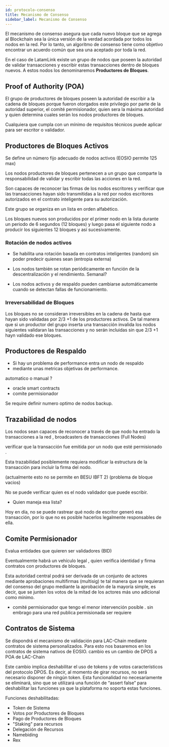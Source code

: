 ```yaml
---
id: protocolo-consenso
title: Mecanismo de Consenso
sidebar_label: Mecanismo de Consenso
---
```


El mecanismo de consenso asegura que cada nuevo bloque que se agrega al Blockchain sea la única versión de la verdad acordada por todos los nodos en la red. Por lo tanto, un algoritmo de consenso tiene como objetivo encontrar un acuerdo común que sea una aceptado por toda la red.

En el caso de LatamLink existe un grupo de nodos que poseen la autoridad de validar transacciones y escribir estas transacciones dentro de bloques nuevos. A estos nodos los denominaremos **Productores de Bloques**. 

## Proof of Authority (POA)

El grupo de productores de bloques poseen la autoridad de escribir a la cadena de bloques porque fueron otorgados este privilegio por parte de la  autoridad superior, el comité permisionador, quien sera la máxima autoridad y quien determina cuales serán los nodos productores de bloques. 

Cualquiera que cumpla con un mínimo de requisitos técnicos puede aplicar para ser escritor o validador.

## Productores de Bloques Activos

Se define un número fijo adecuado de nodos activos (EOSIO permite 125 max)

Los nodos productores de bloques pertenecen a un grupo que comparte la responsabilidad de validar y escribir todas las acciones en la red.

Son capaces de reconocer las firmas de los nodos escritores y verificar que las transacciones hayan sido transmitidas a la red por nodos escritores autorizados en el contrato inteligente para su autorización. 

Este grupo se organiza en un lista en orden alfabético.

Los bloques nuevos son producidos por el primer nodo  en la lista durante un periodo de 6 segundos (12 bloques) y luego pasa el siguiente nodo a producir los siguientes 12 bloques y así sucesivamente. 

### Rotación de nodos activos

- Se habilita una rotación basada en contratos inteligentes (random) sin poder predecir quienes sean (entropia externa)

- Los nodos también se rotan periódicamente en función de la descentralización y el rendimiento. Semanal?

- Los nodos activos y de respaldo pueden cambiarse automáticamente cuando se detectan fallas de funcionamiento.


### Irreversabilidad de Bloques

Los bloques no se consideran irreversibles en la cadena de hasta que hayan sido validadas por 2/3 +1 de los productores activos. De tal manera que si un productor del grupo inserta una transacción invalida los nodos siguientes validaran las transacciones y no serán incluidas sin que 2/3 +1 hayn validado ese bloques. 


## Productores de Respaldo 
- Si hay un problema de performance entra un nodo de respaldo 
- mediante unas metricas objetivas de performance.

automatico o manual ?

-  oracle smart contracts
-  comite permisionador

Se require definir numero optimo de nodos backup. 


## Trazabilidad de nodos
Los nodos sean capaces de reconocer a través de que nodo ha entrado la transacciones a la red , broadcasters de transacciones (Full Nodes)

verificar que la transacción fue emitida por un nodo que esté permisionado . 

Esta trazabilidad posiblemente requiera modificar la estructura de la transacción para incluir la firma del nodo.

(actualmente esto no se permite en BESU IBFT 2) (problema de bloque vacios)

No se puede verificar quien es el nodo validador que puede escribir.

- Quien maneja esa lista? 

Hoy en día, no se puede rastrear qué nodo de escritor generó esa transacción, por lo que no es posible hacerlos legalmente responsables de ella.



## Comite Permisionador

Evalua entidades que quieren ser validadores (BID)

Eventualmemte habrá un vehículo legal , quien verifica identidad y firma contratos con productores de bloques. 

Esta  autoridad central podrá ser derivada de un conjunto de actores mediante aprobaciones multifirmas (multisig) te tal manera que se requieran del consenso del grupo mediante la aprobación de la mayoría simple, es decir, que se junten los votos de la mitad de los actores más uno adicional como mínimo.

- comité permisionador que tengo el menor intervención posible  . sin embrago para una red publica permisionada ser requiere 

## Contratos de Sistema

Se dispondrá el mecanismo de validación para LAC-Chain mediante contratos de sistema personalizados. Para esto nos basaremos en los contratos de sistema nativos de EOSIO.  cambio es un cambio de DPOS a POA de LAC-Chain

Este cambio implica deshabilitar el uso de tokens y de votos característicos del protocolo DPOS. Es decir, al momento de girar recursos, no será necesario disponer de ningún token. Esta funcionalidad no necesariamente se eliminará, sino que se utilizará una función de “assert false” para deshabilitar las funciones ya que la plataforma no soporta estas funciones.

Funciones deshabilitadas:

 - Token de Sistema
 - Votos por Productores de Bloques
 - Pago de Productores de Bloques
 - "Staking" para recursos
 - Delegación de Recursos
 - Namebiding
 - Rex

